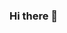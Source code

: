 ### Hi there 👋

<!--
**javascript-programmer/javascript-programmer** is a ✨ _special_ ✨ repository because its `README.md` (this file) appears on your GitHub profile.

- 🔭 I’m currently working on a game in glitch
- 🌱 I’m currently learning coding

- 💬 Ask me about anything
- 📫 How to reach me: you can reach me in scratch

